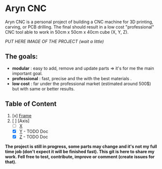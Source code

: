 # Aryn CNC

Aryn CNC is a personal project of building a CNC machine for 3D printing, carving, or PCB drilling.
The final should result in a low cost "professional" CNC tool able to work in 50cm x 50cm x 40cm cube (X, Y, Z).

*PUT HERE IMAGE OF THE PROJECT (wait a little)*

## The goals:
* **modular** : easy to add, remove and update parts => it's for me the main important goal.
* **professional** : fast, precise and the with the best materials .
* **low cost** : far under the professional market (estimated around 500$) but with same or better results.

## Table of Content
1. [x] [Frame](./documentation/frame/frame.md)
2. [ ] [Axis]
	* [ ] [X](./documentation/x_axis/x_axis.md)
	* [x] [Y](./documentation/y_axis/y_axis.md) - TODO Doc
	* [x] [Z](./documentation/z_axis/z_axis.md) - TODO Doc

**The project is still in progress, some parts may change and it's not my full time job (don't expect it will be finished fast). This git is here to share my work. Fell free to test, contribute, improve or comment (create issues for that).**

